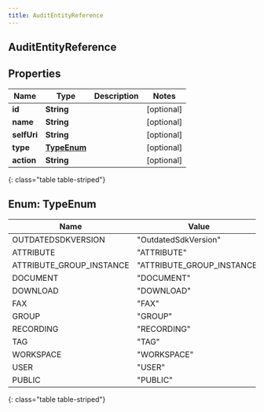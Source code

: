 ```yaml
---
title: AuditEntityReference
---
```

## AuditEntityReference


## Properties

| Name | Type | Description | Notes |
| ------------ | ------------- | ------------- | ------------- |
| **id** | **String** |  |  [optional] |
| **name** | **String** |  |  [optional] |
| **selfUri** | **String** |  |  [optional] |
| **type** | [**TypeEnum**](#TypeEnum) |  |  [optional] |
| **action** | **String** |  |  [optional] |
{: class="table table-striped"}


<a name="TypeEnum"></a>

## Enum: TypeEnum

| Name | Value |
| ---- | ----- |
| OUTDATEDSDKVERSION | &quot;OutdatedSdkVersion&quot; |
| ATTRIBUTE | &quot;ATTRIBUTE&quot; |
| ATTRIBUTE_GROUP_INSTANCE | &quot;ATTRIBUTE_GROUP_INSTANCE&quot; |
| DOCUMENT | &quot;DOCUMENT&quot; |
| DOWNLOAD | &quot;DOWNLOAD&quot; |
| FAX | &quot;FAX&quot; |
| GROUP | &quot;GROUP&quot; |
| RECORDING | &quot;RECORDING&quot; |
| TAG | &quot;TAG&quot; |
| WORKSPACE | &quot;WORKSPACE&quot; |
| USER | &quot;USER&quot; |
| PUBLIC | &quot;PUBLIC&quot; |
{: class="table table-striped"}


